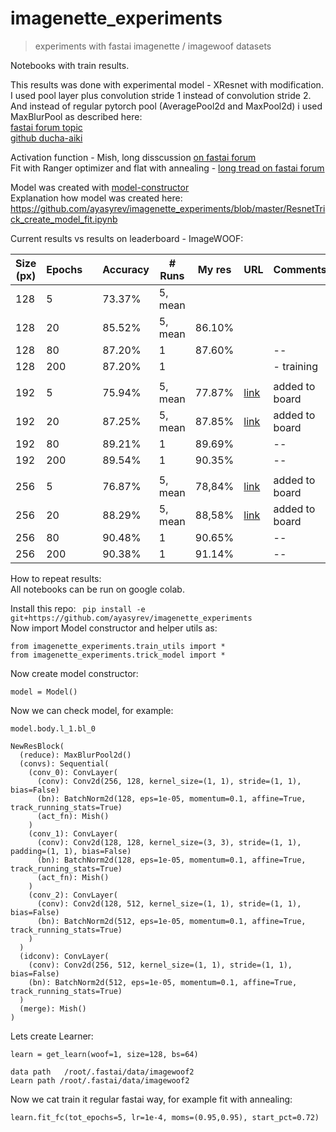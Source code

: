 # imagenette_experiments
> experiments with fastai imagenette / imagewoof datasets


Notebooks with train results.

This results was done with experimental model - XResnet with modification.  
I used pool layer plus convolution stride 1 instead of convolution stride 2.  
And instead of regular pytorch pool (AveragePool2d and MaxPool2d) i used MaxBlurPool as described here:   
[fastai forum topic](https://forums.fast.ai/t/imagenette-imagewoof-leaderboards/45822/20?u=a_yasyrev)  
[github ducha-aiki](https://github.com/ducha-aiki/Ranger-Mish-ImageWoof-5/blob/master/mxresnet.py#L121)  

Activation function - Mish, long disscussion [on fastai forum](https://forums.fast.ai/t/meet-mish-new-activation-function-possible-successor-to-relu)  
Fit with Ranger optimizer and flat with annealing - [long tread on fastai forum](https://forums.fast.ai/t/how-we-beat-the-5-epoch-imagewoof-leaderboard-score-some-new-techniques-to-consider)  

Model was created with [model-constructor](https://github.com/ayasyrev/model_constructor)  
Explanation how model was created here: https://github.com/ayasyrev/imagenette_experiments/blob/master/ResnetTrick_create_model_fit.ipynb

Current results vs results on leaderboard - ImageWOOF:

| Size (px) | Epochs |   | Accuracy | # Runs | My res | URL |  Comments |
|--|--|--|--|--|--|--| -- |
|128|5|  |73.37%|5, mean| |
|128|20||85.52%|5, mean|86.10% | |
|128|80||87.20%|1| 87.60% | | --
|128|200||87.20%|1| | |- training
||||||| 
|192|5||75.94%|5, mean| 77.87% | [link](https://github.com/ayasyrev/imagenette_experiments/blob/master/Woof_MaxBlurPool_ResnetTrick_s192bs32.ipynb) | added to board
|192|20||87.25%|5, mean| 87.85% | [link](https://github.com/ayasyrev/imagenette_experiments/blob/master/Woof_MaxBlurPool_ResnetTrick_s192bs32.ipynb)  | added to board
|192|80||89.21%|1| 89.69% | | --
|192|200||89.54%|1| 90.35% | | --
|||||||
|256|5||76.87%|5, mean| 78,84% | [link](https://github.com/ayasyrev/imagenette_experiments/blob/master/Woof_MaxBlurPool_ResnetTrick_s256bs32.ipynb)| added to board
|256|20||88.29%|5, mean| 88,58% | [link](https://github.com/ayasyrev/imagenette_experiments/blob/master/Woof_MaxBlurPool_ResnetTrick_s256bs32.ipynb)| added to board
|256|80||90.48%|1| 90.65% | | --
|256|200||90.38%|1| 91.14% | | --



How to repeat results:  
All notebooks can be run on google colab.  

Install this repo:
` pip install -e git+https://github.com/ayasyrev/imagenette_experiments`  
Now import Model constructor and helper utils as:

```
from imagenette_experiments.train_utils import *
from imagenette_experiments.trick_model import *
```

Now create model constructor:

```
model = Model()
```

Now we can check model, for example:

```
model.body.l_1.bl_0
```




    NewResBlock(
      (reduce): MaxBlurPool2d()
      (convs): Sequential(
        (conv_0): ConvLayer(
          (conv): Conv2d(256, 128, kernel_size=(1, 1), stride=(1, 1), bias=False)
          (bn): BatchNorm2d(128, eps=1e-05, momentum=0.1, affine=True, track_running_stats=True)
          (act_fn): Mish()
        )
        (conv_1): ConvLayer(
          (conv): Conv2d(128, 128, kernel_size=(3, 3), stride=(1, 1), padding=(1, 1), bias=False)
          (bn): BatchNorm2d(128, eps=1e-05, momentum=0.1, affine=True, track_running_stats=True)
          (act_fn): Mish()
        )
        (conv_2): ConvLayer(
          (conv): Conv2d(128, 512, kernel_size=(1, 1), stride=(1, 1), bias=False)
          (bn): BatchNorm2d(512, eps=1e-05, momentum=0.1, affine=True, track_running_stats=True)
        )
      )
      (idconv): ConvLayer(
        (conv): Conv2d(256, 512, kernel_size=(1, 1), stride=(1, 1), bias=False)
        (bn): BatchNorm2d(512, eps=1e-05, momentum=0.1, affine=True, track_running_stats=True)
      )
      (merge): Mish()
    )



Lets create Learner:

```
learn = get_learn(woof=1, size=128, bs=64)
```

    data path   /root/.fastai/data/imagewoof2
    Learn path /root/.fastai/data/imagewoof2


Now we cat train it regular fastai way, for example fit with annealing:

`learn.fit_fc(tot_epochs=5, lr=1e-4, moms=(0.95,0.95), start_pct=0.72)`
